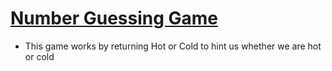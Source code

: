 # [Number Guessing Game](https://leovidith.github.io/number-guessing-game/)
* This game works by returning Hot or Cold to hint us whether we are hot or cold 
